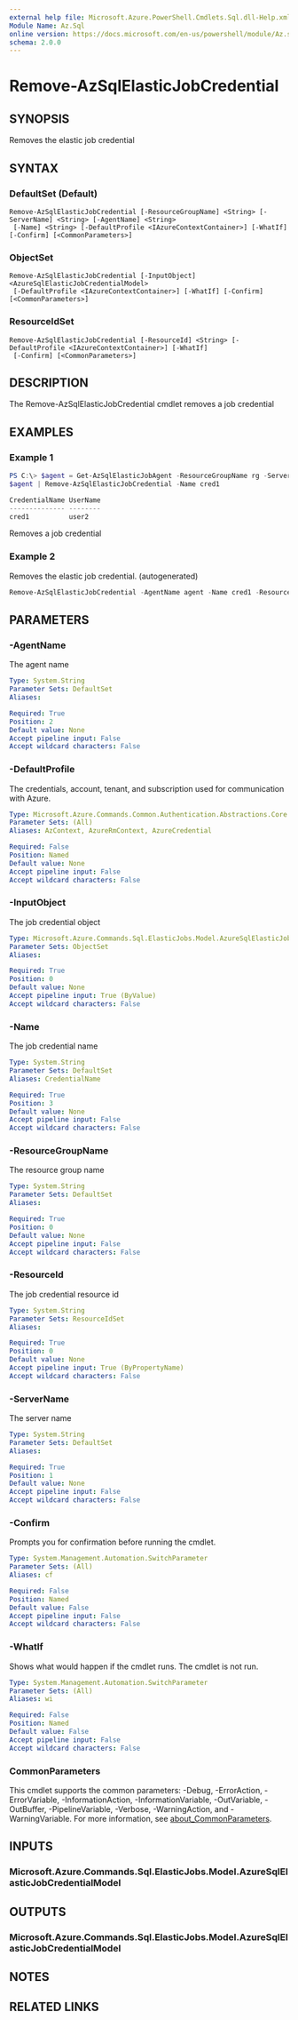 ```yaml
---
external help file: Microsoft.Azure.PowerShell.Cmdlets.Sql.dll-Help.xml
Module Name: Az.Sql
online version: https://docs.microsoft.com/en-us/powershell/module/Az.sql/remove-Azsqlelasticjobcredential
schema: 2.0.0
---
```


# Remove-AzSqlElasticJobCredential

## SYNOPSIS
Removes the elastic job credential

## SYNTAX

### DefaultSet (Default)
```
Remove-AzSqlElasticJobCredential [-ResourceGroupName] <String> [-ServerName] <String> [-AgentName] <String>
 [-Name] <String> [-DefaultProfile <IAzureContextContainer>] [-WhatIf] [-Confirm] [<CommonParameters>]
```

### ObjectSet
```
Remove-AzSqlElasticJobCredential [-InputObject] <AzureSqlElasticJobCredentialModel>
 [-DefaultProfile <IAzureContextContainer>] [-WhatIf] [-Confirm] [<CommonParameters>]
```

### ResourceIdSet
```
Remove-AzSqlElasticJobCredential [-ResourceId] <String> [-DefaultProfile <IAzureContextContainer>] [-WhatIf]
 [-Confirm] [<CommonParameters>]
```

## DESCRIPTION
The Remove-AzSqlElasticJobCredential cmdlet removes a job credential

## EXAMPLES

### Example 1
```powershell
PS C:\> $agent = Get-AzSqlElasticJobAgent -ResourceGroupName rg -ServerName elasticjobserver -Name agent
$agent | Remove-AzSqlElasticJobCredential -Name cred1

CredentialName UserName
-------------- --------
cred1          user2
```

Removes a job credential

### Example 2

Removes the elastic job credential. (autogenerated)

<!-- Aladdin Generated Example -->
```powershell
Remove-AzSqlElasticJobCredential -AgentName agent -Name cred1 -ResourceGroupName myresourcegroup -ServerName s1
```

## PARAMETERS

### -AgentName
The agent name

```yaml
Type: System.String
Parameter Sets: DefaultSet
Aliases:

Required: True
Position: 2
Default value: None
Accept pipeline input: False
Accept wildcard characters: False
```

### -DefaultProfile
The credentials, account, tenant, and subscription used for communication with Azure.

```yaml
Type: Microsoft.Azure.Commands.Common.Authentication.Abstractions.Core.IAzureContextContainer
Parameter Sets: (All)
Aliases: AzContext, AzureRmContext, AzureCredential

Required: False
Position: Named
Default value: None
Accept pipeline input: False
Accept wildcard characters: False
```

### -InputObject
The job credential object

```yaml
Type: Microsoft.Azure.Commands.Sql.ElasticJobs.Model.AzureSqlElasticJobCredentialModel
Parameter Sets: ObjectSet
Aliases:

Required: True
Position: 0
Default value: None
Accept pipeline input: True (ByValue)
Accept wildcard characters: False
```

### -Name
The job credential name

```yaml
Type: System.String
Parameter Sets: DefaultSet
Aliases: CredentialName

Required: True
Position: 3
Default value: None
Accept pipeline input: False
Accept wildcard characters: False
```

### -ResourceGroupName
The resource group name

```yaml
Type: System.String
Parameter Sets: DefaultSet
Aliases:

Required: True
Position: 0
Default value: None
Accept pipeline input: False
Accept wildcard characters: False
```

### -ResourceId
The job credential resource id

```yaml
Type: System.String
Parameter Sets: ResourceIdSet
Aliases:

Required: True
Position: 0
Default value: None
Accept pipeline input: True (ByPropertyName)
Accept wildcard characters: False
```

### -ServerName
The server name

```yaml
Type: System.String
Parameter Sets: DefaultSet
Aliases:

Required: True
Position: 1
Default value: None
Accept pipeline input: False
Accept wildcard characters: False
```

### -Confirm
Prompts you for confirmation before running the cmdlet.

```yaml
Type: System.Management.Automation.SwitchParameter
Parameter Sets: (All)
Aliases: cf

Required: False
Position: Named
Default value: False
Accept pipeline input: False
Accept wildcard characters: False
```

### -WhatIf
Shows what would happen if the cmdlet runs.
The cmdlet is not run.

```yaml
Type: System.Management.Automation.SwitchParameter
Parameter Sets: (All)
Aliases: wi

Required: False
Position: Named
Default value: False
Accept pipeline input: False
Accept wildcard characters: False
```

### CommonParameters
This cmdlet supports the common parameters: -Debug, -ErrorAction, -ErrorVariable, -InformationAction, -InformationVariable, -OutVariable, -OutBuffer, -PipelineVariable, -Verbose, -WarningAction, and -WarningVariable. For more information, see [about_CommonParameters](http://go.microsoft.com/fwlink/?LinkID=113216).

## INPUTS

### Microsoft.Azure.Commands.Sql.ElasticJobs.Model.AzureSqlElasticJobCredentialModel

## OUTPUTS

### Microsoft.Azure.Commands.Sql.ElasticJobs.Model.AzureSqlElasticJobCredentialModel

## NOTES

## RELATED LINKS
